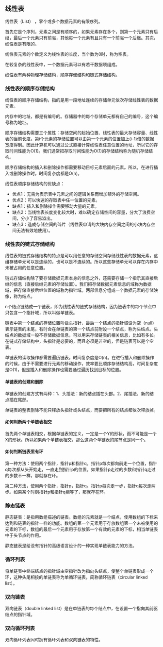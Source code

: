 ## 线性表

线性表（List） ，零个或多个数据元素的有限序列。

首先它是个序列，元素之间是有顺序的，如果元素存在多个，则第一个元素只有后继，最后一个元素只有前驱，其他每一个元素有且只有一个前驱一个后继。其次，线性表是有限的。

线性表元素的个数定义为线性表的长度，当个数为0时，称为空表。

在较复杂的线性表中，一个数据元素可以有若干数据项组成。

线性表有两种物理存储结构，顺序存储结构和链式存储结构。

### 线性表的顺序存储结构

线性表的顺序存储结构，指的是用一段地址连续的存储单元依次存储线性表的数据元素。

内存中的地址，都是有编号的。存储器中的每个存储单元都有自己的编号，这个编号称为地址。

顺序存储结构需要三个属性：存储空间的起始位置、线性表的最大存储容量、线性表的当前长度。第i个元素的存储位置可以由第一个元素的位置加上(i-1)倍的数据宽度得到。因此计算机可以通过公式直接计算线性表任意位置的地址，所以它的存取时间性能为O(1)。我们通常把存取时间性能为O(1)的存储结构称为随机存储结构。

顺序存储结构的插入和删除操作都需要移动目标元素后面的元素。所以，在进行插入或删除操作时，时间复杂度都是O(n)。

线性表顺序存储结构的优缺点：

- 优点1：无需为表示表中元素之间的逻辑关系而增加额外的存储空间。
- 优点2：可以快速的存取表中任一位置的元素。
- 缺点1：插入和删除操作需要移动大量的元素。
- 缺点2：当线性表长度变化较大时，难以确定存储空间的容量，分大了浪费空间，分小了容易溢出。
- 缺点3：造成存储空间的碎片（线性表申请的大块内存空间之间的小块内存空间无法有效地使用）。

### 线性表的链式存储结构

线性表的链式存储结构的特点是可以用任意的存储空间存储线性表的数据元素，这组存储单元可以是连续的，也可以是不连续的。所以这些存储单元可以存在内存中未被占用的任意位置。

链式存储结构除了要存储数据元素本身的信息之外，还需要存储一个指示其直接后继的信息（直接后继元素的存储位置）。我们把存储数据元素信息的域称为数据域，把存储直接后继位置的域称为指针域。两部信息分组成一个数据元素的存储映像，称为结点。

n个结点链结成一个链表，即为线性表的链式存储结构，因为链表中的每个节点中只包含一个指针域，所以叫做单链表。

链表中第一个结点的存储位置叫做头指针，最后一个结点的指针域设为空（null）表示链表的末尾。有时会在单链表的第一个结点前附设一个结点，称为头结点。头结点的数据域一般不存储数据信息，可以用来存储链表的相关信息，比如有多长。在链式存储结构中，头指针是必要的，而且必须是非空的，但是链表可以是个空表。

单链表的读取操作都需要遍历链表，时间复杂度是O(n)。在进行插入和删除操作的时候，由于不需要进行元素的移动操作，效率要比顺序存储结构高，时间复杂度是O(1)，但是插入和删除操作也需要通过遍历找到目标的位置。

#### 单链表的创建和删除

单链表的创建方式有两种：1、头插法：新的结点插在头部。2、尾插法，新的结点插在尾部。

单链表的整表删除不能只释放头指针或头结点，而要把所有的结点都依次释放掉。

#### 如何判断两个单链表相交

首先两个单链表相交，根据单链表的定义，一定是一个Y的形状，而不可能是一个X的形状。所以如果两个单链表相交，那么这两个单链表的尾节点是同一个。

#### 如何判断链表里有环

第一种方法：使用两个指针，指针p和指针q。指针p每次都向前走一个位置，指针q每次都从头开始走，一直走到指针p的位置。如果指针p走过的步数和指针q走过的步数不一样，那就存在环。

第二种方法，使用两个指针，指针p，指针q。指针p每次走一步，指针q每次走两步。如果某个时刻指针p和指针q相等了，那就存在环。

### 静态链表

静态链表：是指用数组描述的链表。数组的元素就是一个结点，使用数组的下标来达到和链表的指针一样的功能。数组的第一个元素用于存放数组第一个未被使用的元素的下标，数组的最后一个元素用于存放第一个有效的元素的下标，相当单链表中于头节点的作用。

静态链表是给没有指针的高级语言设计的一种实现单链表能力的方法。

### 循环列表

将单链表中终端结点的指针域由空指针改为指向头结点，使整个单链表形成一个环，这种头尾相接的单链表称为单循环链表，简称循环链表（circular linked list）。

### 双向链表

双向链表（double linked list）是在单链表的每个结点中，在设置一个指向其前驱结点的指针域。

### 双向循环列表

双向循环列表同时拥有循环列表和双向链表的特性。